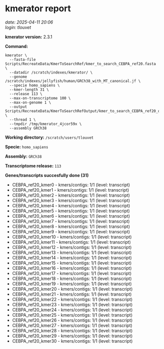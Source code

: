 # kmerator report
*date: 2025-04-11 20:06*  
*login: tlouvet*

**kmerator version:** 2.3.1

**Command:**

```
kmerator \
  --fasta-file Scripts/RecreateData/KmerToSearchRef/kmer_to_search_CEBPA_ref20.fasta \
  --datadir /scratch/indexes/kmerator/ \
  --genome /scratch/indexes/jellyfish/human/GRCh38_with_MT_canonical.jf \
  --specie homo_sapiens \
  --kmer-length 31 \
  --release 113 \
  --max-on-transcriptome 100 \
  --max-on-genome 1 \
  --output Scripts/RecreateData/KmerToSearchRefOutput/kmer_to_search_CEBPA_ref20_output \
  --thread 1 \
  --tmpdir /tmp/kmerator_4jcor59x \
  --assembly GRCh38
```

**Working directory:** `/scratch/users/tlouvet`

**Specie:** `homo_sapiens`

**Assembly:** `GRCh38`

**Transcriptome release:** `113`

**Genes/transcripts succesfully done (31)**

- CEBPA_ref20_kmer0 - kmers/contigs: 1/1 (level: transcript)
- CEBPA_ref20_kmer1 - kmers/contigs: 1/1 (level: transcript)
- CEBPA_ref20_kmer2 - kmers/contigs: 1/1 (level: transcript)
- CEBPA_ref20_kmer3 - kmers/contigs: 1/1 (level: transcript)
- CEBPA_ref20_kmer4 - kmers/contigs: 1/1 (level: transcript)
- CEBPA_ref20_kmer5 - kmers/contigs: 1/1 (level: transcript)
- CEBPA_ref20_kmer6 - kmers/contigs: 1/1 (level: transcript)
- CEBPA_ref20_kmer7 - kmers/contigs: 1/1 (level: transcript)
- CEBPA_ref20_kmer8 - kmers/contigs: 1/1 (level: transcript)
- CEBPA_ref20_kmer9 - kmers/contigs: 1/1 (level: transcript)
- CEBPA_ref20_kmer10 - kmers/contigs: 1/1 (level: transcript)
- CEBPA_ref20_kmer11 - kmers/contigs: 1/1 (level: transcript)
- CEBPA_ref20_kmer12 - kmers/contigs: 1/1 (level: transcript)
- CEBPA_ref20_kmer13 - kmers/contigs: 1/1 (level: transcript)
- CEBPA_ref20_kmer14 - kmers/contigs: 1/1 (level: transcript)
- CEBPA_ref20_kmer15 - kmers/contigs: 1/1 (level: transcript)
- CEBPA_ref20_kmer16 - kmers/contigs: 1/1 (level: transcript)
- CEBPA_ref20_kmer17 - kmers/contigs: 1/1 (level: transcript)
- CEBPA_ref20_kmer18 - kmers/contigs: 1/1 (level: transcript)
- CEBPA_ref20_kmer19 - kmers/contigs: 1/1 (level: transcript)
- CEBPA_ref20_kmer20 - kmers/contigs: 1/1 (level: transcript)
- CEBPA_ref20_kmer21 - kmers/contigs: 1/1 (level: transcript)
- CEBPA_ref20_kmer22 - kmers/contigs: 1/1 (level: transcript)
- CEBPA_ref20_kmer23 - kmers/contigs: 1/1 (level: transcript)
- CEBPA_ref20_kmer24 - kmers/contigs: 1/1 (level: transcript)
- CEBPA_ref20_kmer25 - kmers/contigs: 1/1 (level: transcript)
- CEBPA_ref20_kmer26 - kmers/contigs: 1/1 (level: transcript)
- CEBPA_ref20_kmer27 - kmers/contigs: 1/1 (level: transcript)
- CEBPA_ref20_kmer28 - kmers/contigs: 1/1 (level: transcript)
- CEBPA_ref20_kmer29 - kmers/contigs: 1/1 (level: transcript)
- CEBPA_ref20_kmer30 - kmers/contigs: 1/1 (level: transcript)
